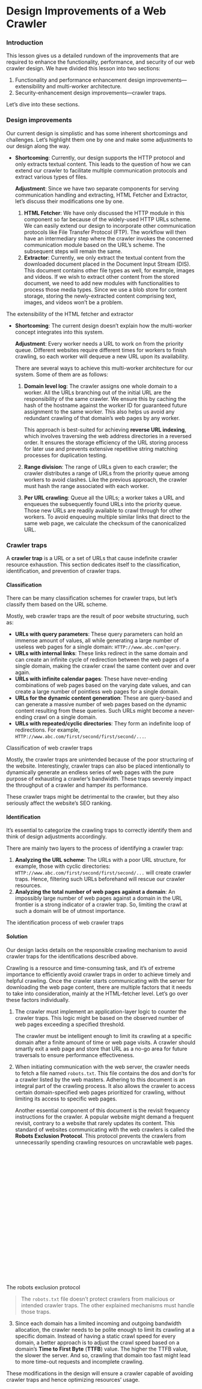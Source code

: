 # Design Improvements of a Web Crawler

### Introduction <a href="#introduction-0" id="introduction-0"></a>

This lesson gives us a detailed rundown of the improvements that are required to enhance the functionality, performance, and security of our web crawler design. We have divided this lesson into two sections:

1. Functionality and performance enhancement design improvements—extensibility and multi-worker architecture.
2. Security-enhancement design improvements—crawler traps.

Let’s dive into these sections.

### Design improvements <a href="#design-improvements-1" id="design-improvements-1"></a>

Our current design is simplistic and has some inherent shortcomings and challenges. Let’s highlight them one by one and make some adjustments to our design along the way.

*   **Shortcoming**: Currently, our design supports the HTTP protocol and only extracts textual content. This leads to the question of how we can extend our crawler to facilitate multiple communication protocols and extract various types of files.

    **Adjustment**: Since we have two separate components for serving communication handling and extracting, HTML Fetcher and Extractor, let’s discuss their modifications one by one.

    1. **HTML Fetcher**: We have only discussed the HTTP module in this component so far because of the widely-used HTTP URLs scheme. We can easily extend our design to incorporate other communication protocols like File Transfer Protocol (FTP). The workflow will then have an intermediary step where the crawler invokes the concerned communication module based on the URL’s scheme. The subsequent steps will remain the same.
    2. **Extractor**: Currently, we only extract the textual content from the downloaded document placed in the Document Input Stream (DIS). This document contains other file types as well, for example, images and videos. If we wish to extract other content from the stored document, we need to add new modules with functionalities to process those media types. Since we use a blob store for content storage, storing the newly-extracted content comprising text, images, and videos won’t be a problem.

The extensibility of the HTML fetcher and extractor

*   **Shortcoming**: The current design doesn’t explain how the multi-worker concept integrates into this system.

    **Adjustment**: Every worker needs a URL to work on from the priority queue. Different websites require different times for workers to finish crawling, so each worker will dequeue a new URL upon its availability.

    There are several ways to achieve this multi-worker architecture for our system. Some of them are as follows:

    1.  **Domain level log**: The crawler assigns one whole domain to a worker. All the URLs branching out of the initial URL are the responsibility of the same crawler. We ensure this by caching the hash of the hostname against the worker ID for guaranteed future assignment to the same worker. This also helps us avoid any redundant crawling of that domain’s web pages by any worker.

        This approach is best-suited for achieving **reverse URL indexing**, which involves traversing the web address directories in a reversed order. It ensures the storage efficiency of the URL storing process for later use and prevents extensive repetitive string matching processes for duplication testing.
    2. **Range division**: The range of URLs given to each crawler; the crawler distributes a range of URLs from the priority queue among workers to avoid clashes. Like the previous approach, the crawler must hash the range associated with each worker.
    3. **Per URL crawling**: Queue all the URLs; a worker takes a URL and enqueues the subsequently found URLs into the priority queue. Those new URLs are readily available to crawl through for other workers. To avoid enqueuing multiple similar links that direct to the same web page, we calculate the checksum of the canonicalized URL.

### Crawler traps <a href="#crawler-traps-0" id="crawler-traps-0"></a>

A **crawler trap** is a URL or a set of URLs that cause indefinite crawler resource exhaustion. This section dedicates itself to the classification, identification, and prevention of crawler traps.

#### Classification <a href="#classification-1" id="classification-1"></a>

There can be many classification schemes for crawler traps, but let’s classify them based on the URL scheme.

Mostly, web crawler traps are the result of poor website structuring, such as:

* **URLs with query parameters**: These query parameters can hold an immense amount of values, all while generating a large number of useless web pages for a single domain: `HTTP://www.abc.com?query`.
* **URLs with internal links**: These links redirect in the same domain and can create an infinite cycle of redirection between the web pages of a single domain, making the crawler crawl the same content over and over again.
* **URLs with infinite calendar pages**: These have never-ending combinations of web pages based on the varying date values, and can create a large number of pointless web pages for a single domain.
* **URLs for the dynamic content generation**: These are query-based and can generate a massive number of web pages based on the dynamic content resulting from these queries. Such URLs might become a never-ending crawl on a single domain.
* **URLs with repeated/cyclic directories**: They form an indefinite loop of redirections. For example, `HTTP://www.abc.com/first/second/first/second/...`.

Classification of web crawler traps

Mostly, the crawler traps are unintended because of the poor structuring of the website. Interestingly, crawler traps can also be placed intentionally to dynamically generate an endless series of web pages with the pure purpose of exhausting a crawler’s bandwidth. These traps severely impact the throughput of a crawler and hamper its performance.

These crawler traps might be detrimental to the crawler, but they also seriously affect the website’s SEO ranking.

#### Identification <a href="#identification-0" id="identification-0"></a>

It’s essential to categorize the crawling traps to correctly identify them and think of design adjustments accordingly.

There are mainly two layers to the process of identifying a crawler trap:

1. **Analyzing the URL scheme**: The URLs with a poor URL structure, for example, those with cyclic directories: `HTTP://www.abc.com/first/second/first/second/...` will create crawler traps. Hence, filtering such URLs beforehand will rescue our crawler resources.
2. **Analyzing the total number of web pages against a domain**: An impossibly large number of web pages against a domain in the URL frontier is a strong indicator of a crawler trap. So, limiting the crawl at such a domain will be of utmost importance.

The identification process of web crawler traps

#### Solution <a href="#solution-0" id="solution-0"></a>

Our design lacks details on the responsible crawling mechanism to avoid crawler traps for the identifications described above.

Crawling is a resource and time-consuming task, and it’s of extreme importance to efficiently avoid crawler traps in order to achieve timely and helpful crawling. Once the crawler starts communicating with the server for downloading the web page content, there are multiple factors that it needs to take into consideration, mainly at the HTML-fetcher level. Let’s go over these factors individually.

1.  The crawler must implement an application-layer logic to counter the crawler traps. This logic might be based on the observed number of web pages exceeding a specified threshold.

    The crawler must be intelligent enough to limit its crawling at a specific domain after a finite amount of time or web page visits. A crawler should smartly exit a web page and store that URL as a no-go area for future traversals to ensure performance effectiveness.
2.  When initiating communication with the web server, the crawler needs to fetch a file named `robots.txt`. This file contains the dos and don’ts for a crawler listed by the web masters. Adhering to this document is an integral part of the crawling process. It also allows the crawler to access certain domain-specified web pages prioritized for crawling, without limiting its access to specific web pages.

    Another essential component of this document is the revisit frequency instructions for the crawler. A popular website might demand a frequent revisit, contrary to a website that rarely updates its content. This standard of websites communicating with the web crawlers is called the **Robots Exclusion Protocol**. This protocol prevents the crawlers from unnecessarily spending crawling resources on uncrawlable web pages.

![](data:image/svg+xml;base64,PHN2ZyB3aWR0aD0iNjU0IiBoZWlnaHQ9IjQ2MSIgeG1sbnM9Imh0dHA6Ly93d3cudzMub3JnLzIwMDAvc3ZnIiB2ZXJzaW9uPSIxLjEiLz4=)The robots exclusion protocol

> The `robots.txt` file doesn’t protect crawlers from malicious or intended crawler traps. The other explained mechanisms must handle those traps.

3. Since each domain has a limited incoming and outgoing bandwidth allocation, the crawler needs to be polite enough to limit its crawling at a specific domain. Instead of having a static crawl speed for every domain, a better approach is to adjust the crawl speed based on a domain’s **Time to First Byte** (**TTFB**) value. The higher the TTFB value, the slower the server. And so, crawling that domain too fast might lead to more time-out requests and incomplete crawling.

These modifications in the design will ensure a crawler capable of avoiding crawler traps and hence optimizing resources’ usage.
